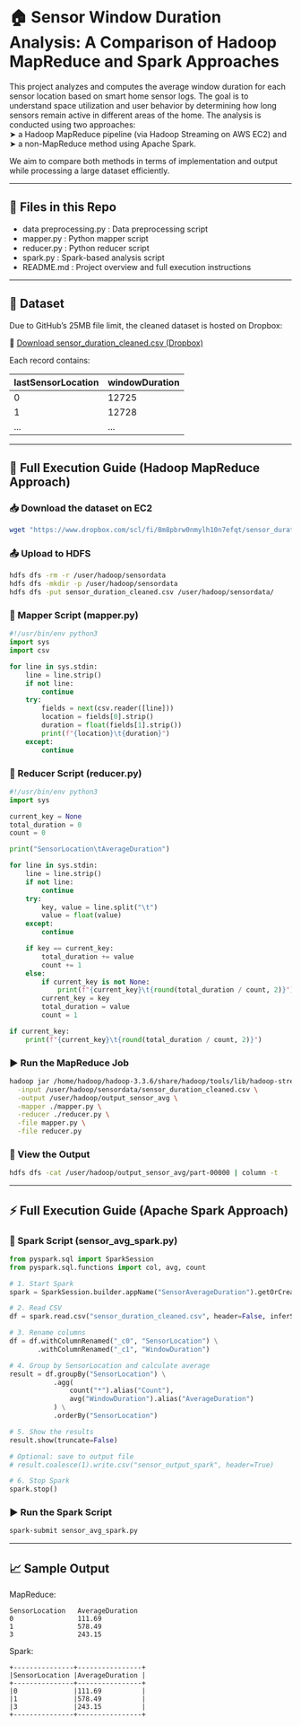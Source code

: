 # 🏠 Sensor Window Duration Analysis: A Comparison of Hadoop MapReduce and Spark Approaches

This project analyzes and computes the average window duration for each sensor location based on smart home sensor logs. The goal is to understand space utilization and user behavior by determining how long sensors remain active in different areas of the home. The analysis is conducted using two approaches:  
➤ a Hadoop MapReduce pipeline (via Hadoop Streaming on AWS EC2) and  
➤ a non-MapReduce method using Apache Spark.

We aim to compare both methods in terms of implementation and output while processing a large dataset efficiently.

---

## 📂 Files in this Repo

- data preprocessing.py : Data preprocessing script
- mapper.py : Python mapper script  
- reducer.py : Python reducer script  
- spark.py : Spark-based analysis script  
- README.md : Project overview and full execution instructions

---

## 📁 Dataset

Due to GitHub’s 25MB file limit, the cleaned dataset is hosted on Dropbox:

📎 [Download sensor_duration_cleaned.csv (Dropbox)](https://www.dropbox.com/scl/fi/8m8pbrw0nmylh10n7efqt/sensor_duration_cleaned.csv?rlkey=ryxu0ia6we8imo97dycq5304i&st=54t4tyaj&dl=1)

Each record contains:

| lastSensorLocation | windowDuration |
|--------------------|----------------|
| 0                  | 12725          |
| 1                  | 12728          |
| ...                | ...            |

---

## 📘 Full Execution Guide (Hadoop MapReduce Approach)

### 📥 Download the dataset on EC2

```bash
wget "https://www.dropbox.com/scl/fi/8m8pbrw0nmylh10n7efqt/sensor_duration_cleaned.csv?rlkey=ryxu0ia6we8imo97dycq5304i&st=54t4tyaj&dl=1" -O sensor_duration_cleaned.csv
```

### 📤 Upload to HDFS

```bash
hdfs dfs -rm -r /user/hadoop/sensordata
hdfs dfs -mkdir -p /user/hadoop/sensordata
hdfs dfs -put sensor_duration_cleaned.csv /user/hadoop/sensordata/
```

### 🧾 Mapper Script (mapper.py)

```python
#!/usr/bin/env python3
import sys
import csv

for line in sys.stdin:
    line = line.strip()
    if not line:
        continue
    try:
        fields = next(csv.reader([line]))
        location = fields[0].strip()
        duration = float(fields[1].strip())
        print(f"{location}\t{duration}")
    except:
        continue
```

### 🧾 Reducer Script (reducer.py)

```python
#!/usr/bin/env python3
import sys

current_key = None
total_duration = 0
count = 0

print("SensorLocation\tAverageDuration")

for line in sys.stdin:
    line = line.strip()
    if not line:
        continue
    try:
        key, value = line.split("\t")
        value = float(value)
    except:
        continue

    if key == current_key:
        total_duration += value
        count += 1
    else:
        if current_key is not None:
            print(f"{current_key}\t{round(total_duration / count, 2)}")
        current_key = key
        total_duration = value
        count = 1

if current_key:
    print(f"{current_key}\t{round(total_duration / count, 2)}")
```

### ▶️ Run the MapReduce Job

```bash
hadoop jar /home/hadoop/hadoop-3.3.6/share/hadoop/tools/lib/hadoop-streaming-3.3.6.jar \
  -input /user/hadoop/sensordata/sensor_duration_cleaned.csv \
  -output /user/hadoop/output_sensor_avg \
  -mapper ./mapper.py \
  -reducer ./reducer.py \
  -file mapper.py \
  -file reducer.py
```

### 📄 View the Output

```bash
hdfs dfs -cat /user/hadoop/output_sensor_avg/part-00000 | column -t
```

---

## ⚡ Full Execution Guide (Apache Spark Approach)

### 📄 Spark Script (sensor_avg_spark.py)

```python
from pyspark.sql import SparkSession
from pyspark.sql.functions import col, avg, count

# 1. Start Spark
spark = SparkSession.builder.appName("SensorAverageDuration").getOrCreate()

# 2. Read CSV
df = spark.read.csv("sensor_duration_cleaned.csv", header=False, inferSchema=True)

# 3. Rename columns
df = df.withColumnRenamed("_c0", "SensorLocation") \
       .withColumnRenamed("_c1", "WindowDuration")

# 4. Group by SensorLocation and calculate average
result = df.groupBy("SensorLocation") \
           .agg(
               count("*").alias("Count"),
               avg("WindowDuration").alias("AverageDuration")
           ) \
           .orderBy("SensorLocation")

# 5. Show the results
result.show(truncate=False)

# Optional: save to output file
# result.coalesce(1).write.csv("sensor_output_spark", header=True)

# 6. Stop Spark
spark.stop()
```

### ▶️ Run the Spark Script

```bash
spark-submit sensor_avg_spark.py
```

---

## 📈 Sample Output

MapReduce:

```
SensorLocation   AverageDuration
0                111.69
1                578.49
3                243.15
```

Spark:

```
+---------------+----------------+
|SensorLocation |AverageDuration |
+---------------+----------------+
|0              |111.69          |
|1              |578.49          |
|3              |243.15          |
+---------------+----------------+
```
